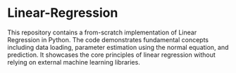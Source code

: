 # Linear-Regression
This repository contains a from-scratch implementation of Linear Regression in Python. The code demonstrates fundamental concepts including data loading, parameter estimation using the normal equation, and prediction. It showcases the core principles of linear regression without relying on external machine learning libraries.
